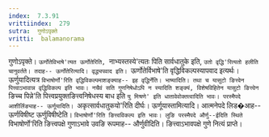 ```yaml
---
index:  7.3.91
vrittiindex:  279
sutra:  गुणोऽपृक्ते
vritti:  balamanorama 
---
```


गुणोऽपृक्ते। `ऊर्णोतेविभाषे'त्यत ऊर्णोतेरिति, `नाभ्यस्तस्ये'त्यतः पिति सार्वधातुके इति, `उतो वृद्धि'रित्यतो हलीति चानुवर्तते। तदाह-- ऊर्णोतेरित्यादि। वृद्ध्यपवाद इति। `ऊर्णोतेर्विभाषे'ति वृद्धिविकल्पस्यापवाद इत्यर्थः। ऊर्णुयादित्यत्र `विभाषोर्णो'रिति वृद्धिविकल्पमाशङ्क्याह-- इह वृद्धिर्नेति। भाष्यादिति। तथा च यासुटो ङित्त्वेन पित्त्वाऽभावान्न वृद्धिविकल्प इति भावः। नचैवं सति गुणनिषेधोऽपि न स्यादिति शङ्क्यं, विशेषविहितेन यासुटो ङित्त्वेन `ङिच्च पिन्ने'ति पित्त्वप्रयुक्तङित्त्वनिषेधस्य बाध इति `यु मिश्रणे' इति धातावेवोक्तत्वादिति भावः। परस्मैपदे आशीर्लिङ्याह-- ऊर्णूयादिति। `अकृत्सार्वधातुकयो'रिति दीर्घः। ऊर्णूयास्तामित्यादि। आत्मनेपदे लिड�आह-- ऊर्णविषीष्ट ऊर्णुविषीष्टेति। `विभाषोर्णो'रिति ङित्त्वविकल्प इति भावः। लुङि परस्मैपदे और्णु--ईदिति स्थिते `विभाषोर्णो'रिति ङित्त्वपक्षे गुणाऽभावे उवङि रूपमाह-- और्णुवीदिति। ङित्त्वाऽभावपक्षे गुणे नित्यं प्राप्ते। 

